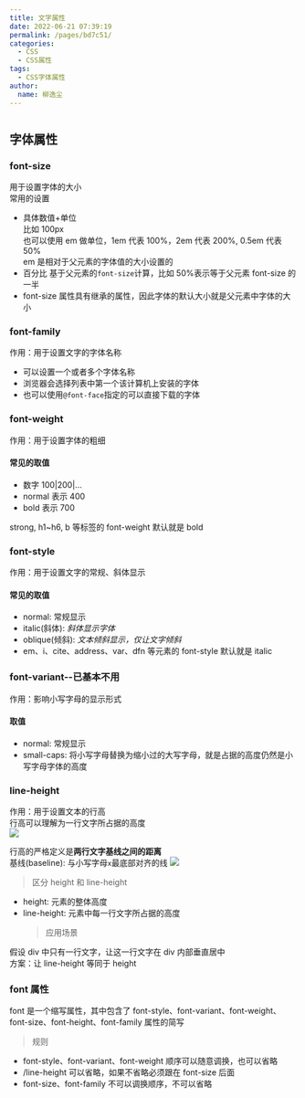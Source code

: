 ```yaml
---
title: 文字属性
date: 2022-06-21 07:39:19
permalink: /pages/bd7c51/
categories:
  - CSS
  - CSS属性
tags:
  - CSS字体属性
author: 
  name: 柳逸尘
---
```


#

## 字体属性

### font-size

用于设置字体的大小<br/>
常用的设置

- 具体数值+单位<br> 比如 100px<br>也可以使用 em 做单位，1em 代表 100%，2em 代表 200%, 0.5em 代表 50%<br/>
  em 是相对于父元素的字体值的大小设置的
- 百分比 基于父元素的`font-size`计算，比如 50%表示等于父元素 font-size 的一半
- font-size 属性具有继承的属性，因此字体的默认大小就是父元素中字体的大小

### font-family

作用：用于设置文字的字体名称

- 可以设置一个或者多个字体名称
- 浏览器会选择列表中第一个该计算机上安装的字体
- 也可以使用`@font-face`指定的可以直接下载的字体

### font-weight

作用：用于设置字体的粗细

#### 常见的取值

- 数字 100|200|...
- normal 表示 400
- bold 表示 700

strong, h1~h6, b 等标签的 font-weight 默认就是 bold

### font-style

作用：用于设置文字的常规、斜体显示

#### 常见的取值

- normal: <span style="font-style: normal">常规显示</span>
- italic(斜体): <span style="font-style: italic">斜体显示字体</span>
- oblique(倾斜): <span style="font-style: oblique">文本倾斜显示，仅让文字倾斜</span>
- em、i、cite、address、var、dfn 等元素的 font-style 默认就是 italic

### font-variant--已基本不用

作用：影响小写字母的显示形式

#### 取值

- normal: 常规显示
- small-caps: 将小写字母替换为缩小过的大写字母，就是占据的高度仍然是小写字母字体的高度

### line-height

作用：用于设置文本的行高<br/> 行高可以理解为一行文字所占据的高度<br/>
![](https://cdn.statically.io/gh/liuyichens/blog_img@main/20220619215602.png)

行高的严格定义是**两行文字基线之间的距离**<br>
基线(baseline): 与小写字母`x`最底部对齐的线
![](https://cdn.statically.io/gh/liuyichens/blog_img@main/20220619215901.png)

> 区分 height 和 line-height

- height: 元素的整体高度
- line-height: 元素中每一行文字所占据的高度
  > 应用场景

假设 div 中只有一行文字，让这一行文字在 div 内部垂直居中<br>
方案：让 line-height 等同于 height

### font 属性

font 是一个缩写属性，其中包含了 font-style、font-variant、font-weight、font-size、font-height、font-family 属性的简写

> 规则

- font-style、font-variant、font-weight 顺序可以随意调换，也可以省略
- /line-height 可以省略，如果不省略必须跟在 font-size 后面
- font-size、font-family 不可以调换顺序，不可以省略